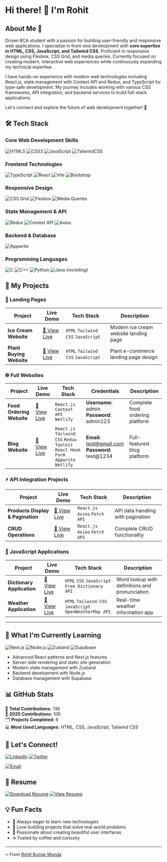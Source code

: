 # Hi there! 👋 I'm Rohit

## About Me 🚀

Driven BCA student with a passion for building user-friendly and responsive web applications. I specialize in front-end development with **core expertise in HTML, CSS, JavaScript, and Tailwind CSS**. Proficient in responsive design using Flexbox, CSS Grid, and media queries. Currently focused on creating modern, interactive web experiences while continuously expanding my technical expertise.

I have hands-on experience with modern web technologies including React.js, state management with Context API and Redux, and TypeScript for type-safe development. My journey includes working with various CSS frameworks, API integration, and backend services to build full-stack applications.

Let's connect and explore the future of web development together! 🌟

## 🛠️ Tech Stack

### Core Web Development Skills
![HTML5](https://img.shields.io/badge/HTML5-E34F26?style=for-the-badge&logo=html5&logoColor=white)
![CSS3](https://img.shields.io/badge/CSS3-1572B6?style=for-the-badge&logo=css3&logoColor=white)
![JavaScript](https://img.shields.io/badge/JavaScript-F7DF1E?style=for-the-badge&logo=javascript&logoColor=black)
![TailwindCSS](https://img.shields.io/badge/Tailwind_CSS-38B2AC?style=for-the-badge&logo=tailwind-css&logoColor=white)

### Frontend Technologies
![TypeScript](https://img.shields.io/badge/TypeScript-007ACC?style=for-the-badge&logo=typescript&logoColor=white)
![React](https://img.shields.io/badge/React-20232A?style=for-the-badge&logo=react&logoColor=61DAFB)
![Vite](https://img.shields.io/badge/Vite-646CFF?style=for-the-badge&logo=vite&logoColor=white)
![Bootstrap](https://img.shields.io/badge/Bootstrap-563D7C?style=for-the-badge&logo=bootstrap&logoColor=white)

### Responsive Design
![CSS Grid](https://img.shields.io/badge/CSS_Grid-1572B6?style=for-the-badge&logo=css3&logoColor=white)
![Flexbox](https://img.shields.io/badge/Flexbox-1572B6?style=for-the-badge&logo=css3&logoColor=white)
![Media Queries](https://img.shields.io/badge/Media_Queries-1572B6?style=for-the-badge&logo=css3&logoColor=white)

### State Management & API
![Redux](https://img.shields.io/badge/Redux-593D88?style=for-the-badge&logo=redux&logoColor=white)
![Context API](https://img.shields.io/badge/Context_API-20232A?style=for-the-badge&logo=react&logoColor=61DAFB)
![Axios](https://img.shields.io/badge/Axios-5A29E4?style=for-the-badge&logo=axios&logoColor=white)

### Backend & Database
![Appwrite](https://img.shields.io/badge/Appwrite-FD366E?style=for-the-badge&logo=appwrite&logoColor=white)

### Programming Languages
![C](https://img.shields.io/badge/C-00599C?style=for-the-badge&logo=c&logoColor=white)
![C++](https://img.shields.io/badge/C++-00599C?style=for-the-badge&logo=c%2B%2B&logoColor=white)
![Python](https://img.shields.io/badge/Python-3776AB?style=for-the-badge&logo=python&logoColor=white)
![Java](https://img.shields.io/badge/Java-ED8B00?style=for-the-badge&logo=openjdk&logoColor=white) *(revisiting)*

## 🚀 My Projects

### 🎨 Landing Pages
| Project | Live Demo | Tech Stack | Description |
|---------|-----------|-----------|-------------|
| **Ice Cream Website** | [🔗 View Live](https://ice-cream-website-landing-page.netlify.app/) | `HTML` `Tailwind CSS` `JavaScript` | Modern ice cream website landing page |
| **Plant Buying Website** | [🔗 View Live](https://plant-website-landing-page.netlify.app/) | `HTML` `Tailwind CSS` `JavaScript` | Plant e-commerce landing page design |

### 🌐 Full Websites
| Project | Live Demo | Tech Stack | Credentials | Description |
|---------|-----------|-----------|-------------|-------------|
| **Food Ordering Website** | [🔗 View Live](https://online-food-ordering-website-by-rohit.netlify.app/) | `React.js` `Context API` `Netlify` | **Username:** admin<br>**Password:** admin123 | Complete food ordering platform |
| **Blog Website** | [🔗 View Live](https://blog-website-by-rohit.netlify.app/) | `React.js` `Tailwind CSS` `Redux Toolkit` `React Hook Form` `Appwrite` `Netlify` | **Email:** test@gmail.com<br>**Password:** test@1234 | Full-featured blog platform |

### ⚡ API Integration Projects
| Project | Live Demo | Tech Stack | Description |
|---------|-----------|-----------|-------------|
| **Products Display & Pagination** | [🔗 View Live](https://api-handling-and-pagination-by-rohit.netlify.app/) | `React.js` `Axios` `Fetch API` | API data handling with pagination |
| **CRUD Operations** | [🔗 View Live](https://api-crud-operartion-by-rohit.netlify.app/) | `React.js` `Axios` `Fetch API` | Complete CRUD functionality |

### 📱 JavaScript Applications
| Project | Live Demo | Tech Stack | Description |
|---------|-----------|-----------|-------------|
| **Dictionary Application** | [🔗 View Live](#) | `HTML` `CSS` `JavaScript` `Free Dictionary API` | Word lookup with definitions and pronunciation |
| **Weather Application** | [🔗 View Live](#) | `HTML` `Tailwind CSS` `JavaScript` `OpenWeatherMap API` | Real-time weather information app |

---

## 🌱 What I'm Currently Learning

![Next.js](https://img.shields.io/badge/Next.js-000000?style=for-the-badge&logo=nextdotjs&logoColor=white)
![Node.js](https://img.shields.io/badge/Node.js-43853D?style=for-the-badge&logo=node.js&logoColor=white)
![Zustand](https://img.shields.io/badge/Zustand-FF6B35?style=for-the-badge&logo=react&logoColor=white)
![Supabase](https://img.shields.io/badge/Supabase-3ECF8E?style=for-the-badge&logo=supabase&logoColor=white)

- Advanced React patterns and Next.js features
- Server-side rendering and static site generation
- Modern state management with Zustand
- Backend development with Node.js
- Database management with Supabase

## 📊 GitHub Stats

🚀 **Total Contributions:** 136  
📅 **2025 Contributions:** 106  
🗂️ **Projects Completed:** 6  
💻 **Most Used Languages:** HTML, CSS, JavaScript, Tailwind CSS

## 🤝 Let's Connect!

[![LinkedIn](https://img.shields.io/badge/LinkedIn-0077B5?style=for-the-badge&logo=linkedin&logoColor=white)](https://www.linkedin.com/in/rohitkumarmunda)
[![Twitter](https://img.shields.io/badge/Twitter-1DA1F2?style=for-the-badge&logo=twitter&logoColor=white)](https://twitter.com/RohitKumar89907)
<!--[![Portfolio](https://img.shields.io/badge/Portfolio-FF5722?style=for-the-badge&logo=todoist&logoColor=white)](https://yourportfolio.com)-->
[![Email](https://img.shields.io/badge/Gmail-D14836?style=for-the-badge&logo=gmail&logoColor=white)](mailto:rohit.dev14818@gmail.com)

## 📄 Resume

[![Download Resume](https://img.shields.io/badge/Download_Resume-4285F4?style=for-the-badge&logo=googledrive&logoColor=white)](https://drive.google.com/uc?export=download&id=1-hH0dZf7fISpgIkSLxKPc1BKhyEjt6ne)
[![View Resume](https://img.shields.io/badge/View_Resume-34A853?style=for-the-badge&logo=googledrive&logoColor=white)](https://drive.google.com/file/d/1-hH0dZf7fISpgIkSLxKPc1BKhyEjt6ne/view?usp=drive_link)

## 💡 Fun Facts

- 🎯 Always eager to learn new technologies
- 🚀 Love building projects that solve real-world problems  
- 🎨 Passionate about creating beautiful user interfaces
- ☕ Fueled by coffee and curiosity

---

⭐️ From [Rohit Kumar Munda](https://github.com/RohitMunda07)
